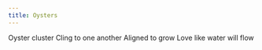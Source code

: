 ```yaml
---
title: Oysters
---
```

Oyster cluster
Cling to one another 
Aligned to grow
Love like water will flow